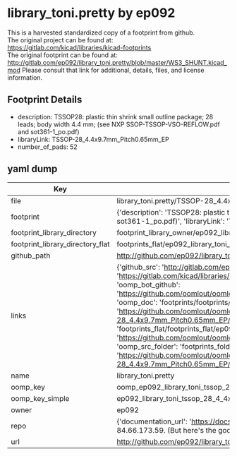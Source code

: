 # library_toni.pretty by ep092  
This is a harvested standardized copy of a footprint from github.  
The original project can be found at:  
https://gitlab.com/kicad/libraries/kicad-footprints  
The original footprint can be found at:
http://gitlab.com/ep092/library_toni.pretty/blob/master/WS3_SHUNT.kicad_mod
Please consult that link for additional, details, files, and license information.  
## Footprint Details
* description: TSSOP28: plastic thin shrink small outline package; 28 leads; body width 4.4 mm; (see NXP SSOP-TSSOP-VSO-REFLOW.pdf and sot361-1_po.pdf)  
* libraryLink: TSSOP-28_4.4x9.7mm_Pitch0.65mm_EP  
* number_of_pads: 52  
## yaml dump  
| Key | Value |  
| --- | --- |  
| file | library_toni.pretty/TSSOP-28_4.4x9.7mm_Pitch0.65mm_EP.kicad_mod |  
| footprint | {'description': 'TSSOP28: plastic thin shrink small outline package; 28 leads; body width 4.4 mm; (see NXP SSOP-TSSOP-VSO-REFLOW.pdf and sot361-1_po.pdf)', 'libraryLink': 'TSSOP-28_4.4x9.7mm_Pitch0.65mm_EP', 'number_of_pads': 52} |  
| footprint_library_directory | footprint_library_owner/ep092_library_toni.pretty |  
| footprint_library_directory_flat | footprints_flat/ep092_library_toni_tssop_28_4_4x9_7mm_pitch0_65mm_ep/working |  
| github_path | http://github.com/ep092/library_toni.pretty/blob/master/TSSOP-28_4.4x9.7mm_Pitch0.65mm_EP.kicad_mod |  
| links | {'github_src': 'http://gitlab.com/ep092/library_toni.pretty/blob/master/WS3_SHUNT.kicad_mod', 'github_src_repo': 'https://gitlab.com/kicad/libraries/kicad-footprints', 'oomp_bot': 'footprints/ep092_library_toni_tssop_28_4_4x9_7mm_pitch0_65mm_ep/working', 'oomp_bot_github': 'https://github.com/oomlout/oomlout_oomp_footprint_bot/tree/main/footprints/ep092_library_toni_tssop_28_4_4x9_7mm_pitch0_65mm_ep/working', 'oomp_doc': 'footprints/footprints/ep092/library_toni/TSSOP-28_4.4x9.7mm_Pitch0.65mm_EP/working/', 'oomp_doc_github': 'https://github.com/oomlout/oomlout_oomp_footprint_doc/tree/main/footprints/footprints/ep092/library_toni/TSSOP-28_4.4x9.7mm_Pitch0.65mm_EP/working', 'oomp_src_flat': 'footprints_flat/footprints_flat/ep092_library_toni_tssop_28_4_4x9_7mm_pitch0_65mm_ep/working', 'oomp_src_flat_github': 'https://github.com/oomlout/oomlout_oomp_footprint_src/tree/main/footprints_flat/ep092_library_toni_tssop_28_4_4x9_7mm_pitch0_65mm_ep/working', 'oomp_src_folder': 'footprints_folder/footprints_folder/ep092/library_toni/TSSOP-28_4.4x9.7mm_Pitch0.65mm_EP/working', 'oomp_src_folder_github': 'https://github.com/oomlout/oomlout_oomp_footprint_src/tree/main/footprints_folder/ep092/library_toni/TSSOP-28_4.4x9.7mm_Pitch0.65mm_EP/working'} |  
| name | library_toni.pretty |  
| oomp_key | oomp_ep092_library_toni_tssop_28_4_4x9_7mm_pitch0_65mm_ep |  
| oomp_key_simple | ep092_library_toni_tssop_28_4_4x9_7mm_pitch0_65mm_ep |  
| owner | ep092 |  
| repo | {'documentation_url': 'https://docs.github.com/rest/overview/resources-in-the-rest-api#rate-limiting', 'message': "API rate limit exceeded for 84.66.173.59. (But here's the good news: Authenticated requests get a higher rate limit. Check out the documentation for more details.)"} |  
| url | http://github.com/ep092/library_toni.pretty |  

